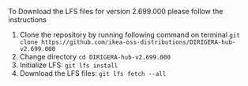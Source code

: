 To Download the LFS files for version 2.699.000 please follow the instructions

1. Clone the repository by running following command on terminal `git clone https://github.com/ikea-oss-distributions/DIRIGERA-hub-v2.699.000`
2. Change directory `cd DIRIGERA-hub-v2.699.000`
3. Initialize LFS: `git lfs install`
4. Download the LFS files: `git lfs fetch --all`
